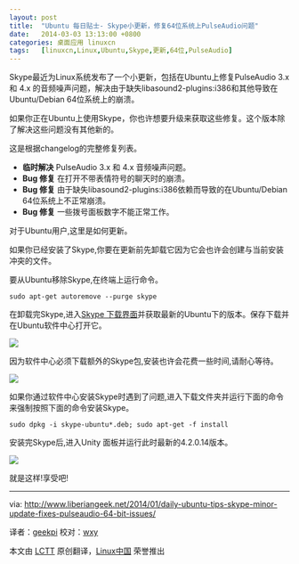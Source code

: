 ```yaml
---
layout: post
title:	"Ubuntu 每日贴士- Skype小更新，修复64位系统上PulseAudio问题"
date:	2014-03-03 13:13:00 +0800 
categories:	桌面应用 linuxcn 
tags:	[linuxcn,Linux,Ubuntu,Skype,更新,64位,PulseAudio]
---
```



Skype最近为Linux系统发布了一个小更新，包括在Ubuntu上修复PulseAudio 3.x 和 4.x 的音频噪声问题，解决由于缺失libasound2-plugins:i386和其他导致在Ubuntu/Debian 64位系统上的崩溃。


如果你正在Ubuntu上使用Skype，你也许想要升级来获取这些修复。这个版本除了解决这些问题没有其他新的。


这是根据changelog的完整修复列表。


* **临时解决** PulseAudio 3.x 和 4.x 音频噪声问题。
* **Bug 修复** 在打开不带表情符号的聊天时的崩溃。
* **Bug 修复** 由于缺失libasound2-plugins:i386依赖而导致的在Ubuntu/Debian 64位系统上不正常崩溃。
* **Bug 修复** 一些拨号面板数字不能正常工作。


对于Ubuntu用户,这里是如何更新。


如果你已经安装了Skype,你要在更新前先卸载它因为它会也许会创建与当前安装冲突的文件。


要从Ubuntu移除Skype,在终端上运行命令。



```
sudo apt-get autoremove --purge skype

```

在卸载完Skype,进入[Skype 下载界面](http://www.skype.com/en/download-skype/skype-for-computer/)并获取最新的Ubuntu下的版本。保存下载并在Ubuntu软件中心打开它。


![](/Asserts/Images//attachment/album/201403/03/131321otzhtt77rluhh9ys.png)


因为软件中心必须下载额外的Skype包,安装也许会花费一些时间,请耐心等待。


![](/Asserts/Images//attachment/album/201403/03/131322nvy1zn3gm2sgola9.png)


如果你通过软件中心安装Skype时遇到了问题,进入下载文件夹并运行下面的命令来强制按照下面的命令安装Skype。



```
sudo dpkg -i skype-ubuntu*.deb; sudo apt-get -f install

```

安装完Skype后,进入Unity 面板并运行此时最新的4.2.0.14版本。


![](/Asserts/Images//attachment/album/201403/03/131322s7vttjvoc8uyuz2v.png)


就是这样!享受吧!




---


via: <http://www.liberiangeek.net/2014/01/daily-ubuntu-tips-skype-minor-update-fixes-pulseaudio-64-bit-issues/>


译者：[geekpi](https://github.com/geekpi) 校对：[wxy](https://github.com/wxy)


本文由 [LCTT](https://github.com/LCTT/TranslateProject) 原创翻译，[Linux中国](http://linux.cn/) 荣誉推出
